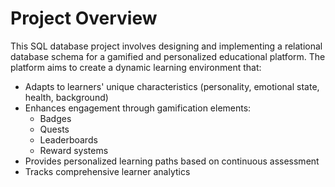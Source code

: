 # Project Overview

This SQL database project involves designing and implementing a relational database schema for a gamified and personalized educational platform. The platform aims to create a dynamic learning environment that:

- Adapts to learners' unique characteristics (personality, emotional state, health, background)
- Enhances engagement through gamification elements:
  - Badges
  - Quests
  - Leaderboards
  - Reward systems
- Provides personalized learning paths based on continuous assessment
- Tracks comprehensive learner analytics
